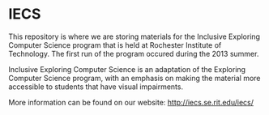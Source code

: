 IECS
====

This repository is where we are storing materials for the Inclusive Exploring Computer Science program that is held at Rochester Institute of Technology.  The first run of the program occured during the 2013 summer. 

Inclusive Exploring Computer Science is an adaptation of the Exploring Computer Science program, with an emphasis on making the material more accessible to students that have visual impairments. 

More information can be found on our website: http://iecs.se.rit.edu/iecs/
